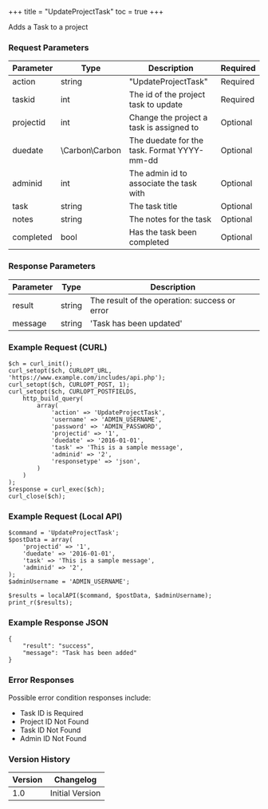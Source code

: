 +++
title = "UpdateProjectTask"
toc = true
+++

Adds a Task to a project

### Request Parameters

| Parameter | Type | Description | Required |
| --------- | ---- | ----------- | -------- |
| action | string | "UpdateProjectTask" | Required |
| taskid | int | The id of the project task to update | Required |
| projectid | int | Change the project a task is assigned to | Optional |
| duedate | \Carbon\Carbon | The duedate for the task. Format YYYY-mm-dd | Optional |
| adminid | int | The admin id to associate the task with | Optional |
| task | string | The task title | Optional |
| notes | string | The notes for the task | Optional |
| completed | bool | Has the task been completed | Optional |

### Response Parameters

| Parameter | Type | Description |
| --------- | ---- | ----------- |
| result | string | The result of the operation: success or error |
| message | string | 'Task has been updated' |


### Example Request (CURL)

```
$ch = curl_init();
curl_setopt($ch, CURLOPT_URL, 'https://www.example.com/includes/api.php');
curl_setopt($ch, CURLOPT_POST, 1);
curl_setopt($ch, CURLOPT_POSTFIELDS,
    http_build_query(
        array(
            'action' => 'UpdateProjectTask',
            'username' => 'ADMIN_USERNAME',
            'password' => 'ADMIN_PASSWORD',
            'projectid' => '1',
            'duedate' => '2016-01-01',
            'task' => 'This is a sample message',
            'adminid' => '2',
            'responsetype' => 'json',
        )
    )
);
$response = curl_exec($ch);
curl_close($ch);
```


### Example Request (Local API)

```
$command = 'UpdateProjectTask';
$postData = array(
    'projectid' => '1',
    'duedate' => '2016-01-01',
    'task' => 'This is a sample message',
    'adminid' => '2',
);
$adminUsername = 'ADMIN_USERNAME';

$results = localAPI($command, $postData, $adminUsername);
print_r($results);
```


### Example Response JSON

```
{
    "result": "success",
    "message": "Task has been added"
}
```


### Error Responses

Possible error condition responses include:

* Task ID is Required
* Project ID Not Found
* Task ID Not Found
* Admin ID Not Found


### Version History

| Version | Changelog |
| ------- | --------- |
| 1.0 | Initial Version |
